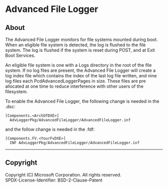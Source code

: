# Advanced File Logger

## About

The Advanced File Logger monitors for file systems mounted during boot.
When an eligible file system is detected, the log is flushed to the file system.
The log is flushed if the system is reset during POST, and at Exit Boot Services.

An eligible file system is one with a Logs directory in the root of the file system.
If no log files are present, the Advanced File Logger will create a log index file which
contains the index of the last log file written, and nine log files each PcdAdvancedLoggerPages in size.
These files are pre allocated at one time to reduce interference with other users of the filesystem.

To enable the Advanced File Logger, the following change is needed in the .dsc:

```inf
[Components.<ArchOfDXE>]
  AdvLoggerPkg/AdvancedFileLogger/AdvancedFileLogger.inf
```

and the follow change is needed in the .fdf:

```inf
[Components.FV.<YourFvDXE>]
  INF AdvLoggerPkg/AdvancedFileLogger/AdvancedFileLogger.inf
```

---

## Copyright

Copyright (C) Microsoft Corporation. All rights reserved.  
SPDX-License-Identifier: BSD-2-Clause-Patent
